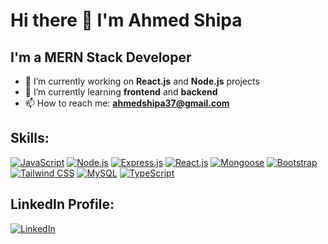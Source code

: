 # Hi there 👋 I'm Ahmed Shipa

## I'm a MERN Stack Developer

- 🔭 I’m currently working on **React.js** and **Node.js** projects
- 🌱 I’m currently learning **frontend** and **backend**
- 📫 How to reach me: **ahmedshipa37@gmail.com**

## Skills:

[![JavaScript](https://img.icons8.com/color/48/000000/javascript--v1.png)](https://developer.mozilla.org/en-US/docs/Web/JavaScript)
[![Node.js](https://img.icons8.com/color/48/000000/nodejs.png)](https://nodejs.org/)
[![Express.js](https://img.icons8.com/ios/50/000000/express-js.png)](https://expressjs.com/)
[![React.js](https://img.icons8.com/color/48/000000/react-native.png)](https://reactjs.org/)
[![Mongoose](https://img.icons8.com/color/48/000000/mongodb.png)](https://mongoosejs.com/)
[![Bootstrap](https://img.icons8.com/color/48/000000/bootstrap.png)](https://getbootstrap.com/)
[![Tailwind CSS](https://img.icons8.com/color/48/000000/tailwind-css.png)](https://tailwindcss.com/)
[![MySQL](https://img.icons8.com/color/48/000000/mysql-logo.png)](https://www.mysql.com/)
[![TypeScript](https://img.icons8.com/color/48/000000/typescript.png)](https://www.typescriptlang.org/)

## LinkedIn Profile:

[![LinkedIn](https://img.icons8.com/color/48/000000/linkedin.png)](https://www.linkedin.com/in/ahmed-shipa-807b8a316/)
